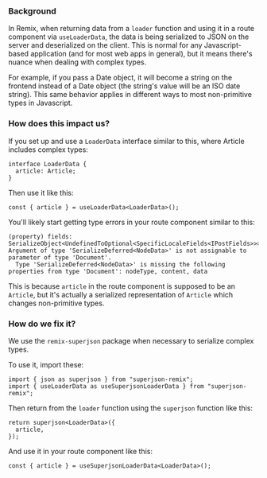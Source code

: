 ### Background

In Remix, when returning data from a `loader` function and using it in a route component via `useLoaderData`, the data is being serialized to JSON on the server and deserialized on the client. This is normal for any Javascript-based application (and for most web apps in general), but it means there's nuance when dealing with complex types.

For example, if you pass a Date object, it will become a string on the frontend instead of a Date object (the string's value will be an ISO date string). This same behavior applies in different ways to most non-primitive types in Javascript.

### How does this impact us?

If you set up and use a `LoaderData` interface similar to this, where Article includes complex types:

```
interface LoaderData {
  article: Article;
}
```

Then use it like this:

```
const { article } = useLoaderData<LoaderData>();
```

You'll likely start getting type errors in your route component similar to this:

```
(property) fields: SerializeObject<UndefinedToOptional<SpecificLocaleFields<IPostFields>>>
Argument of type 'SerializeDeferred<NodeData>' is not assignable to parameter of type 'Document'.
  Type 'SerializeDeferred<NodeData>' is missing the following properties from type 'Document': nodeType, content, data
```

This is because `article` in the route component is supposed to be an `Article`, but it's actually a serialized representation of `Article` which changes non-primitive types.

### How do we fix it?

We use the `remix-superjson` package when necessary to serialize complex types.

To use it, import these:

```
import { json as superjson } from "superjson-remix";
import { useLoaderData as useSuperjsonLoaderData } from "superjson-remix";
```

Then return from the `loader` function using the `superjson` function like this:

```
return superjson<LoaderData>({
  article,
});
```

And use it in your route component like this:

```
const { article } = useSuperjsonLoaderData<LoaderData>();
```
